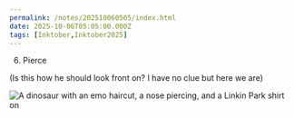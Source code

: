 ```yaml
---
permalink: /notes/202510060505/index.html
date: 2025-10-06T05:05:00.000Z
tags: [Inktober,Inktober2025]
---
```


06. Pierce

(Is this how he should look front on? I have no clue but here we are)

![A dinosaur with an emo haircut, a nose piercing, and a Linkin Park shirt on](https://cdn.rknight.me/site/2025/inktober-2025-06.jpg)